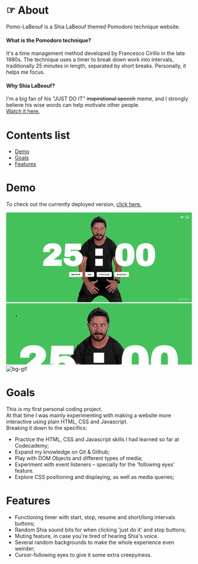 # ☞ About

Pomo-LaBeouf is a Shia LaBeouf themed Pomodoro technique website.

#### What is the Pomodoro technique?

It's a time management method developed by Francesco Cirillo in the late 1980s. The technique uses a timer to break down work into intervals, traditionally 25 minutes in length, separated by short breaks. Personally, it helps me focus.

#### Why Shia LaBeouf?

I'm a big fan of his "JUST DO IT" ~~inspirational speech~~ meme, and I strongly believe his wise words can help motivate other people.  
[Watch it here.](https://www.youtube.com/watch?v=ZXsQAXx_ao0&t=1s)

# Contents list

- [Demo](#demo)
- [Goals](#goals)
- [Features](#features)

# Demo

To check out the currently deployed version, [click here.](https://nikolasalim.github.io/Pomo-LaBeouf/)

![timer-gif](https://github.com/nikolasalim/Pomo-LaBeouf/blob/master/media/demo/timer.gif)
![cursor-gif](https://github.com/nikolasalim/Pomo-LaBeouf/blob/master/media/demo/cursor.gif)
![bg-gif](https://github.com/nikolasalim/Pomo-LaBeouf/blob/master/media/demo/bg.gif)

# Goals

This is my first personal coding project.  
At that time I was mainly experimenting with making a website more interactive using plain HTML, CSS and Javascript.  
Breaking it down to the specifics:

- Practice the HTML, CSS and Javascript skills I had learned so far at Codecademy;
- Expand my knowledge on Git & Github;
- Play with DOM Objects and different types of media;
- Experiment with event listeners – specially for the 'following eyes' feature.
- Explore CSS positioning and displaying, as well as media queries;

# Features

- Functioning timer with start, stop, resume and short/long intervals buttons;
- Random Shia sound bits for when clicking 'just do it' and stop buttons;
- Muting feature, in case you're tired of hearing Shia's voice.
- Several random backgrounds to make the whole experience even weirder;
- Cursor-following eyes to give it some extra creepyiness.
